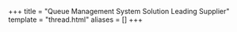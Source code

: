 +++
title = "Queue Management System Solution Leading Supplier"
template = "thread.html"
aliases = []
+++
